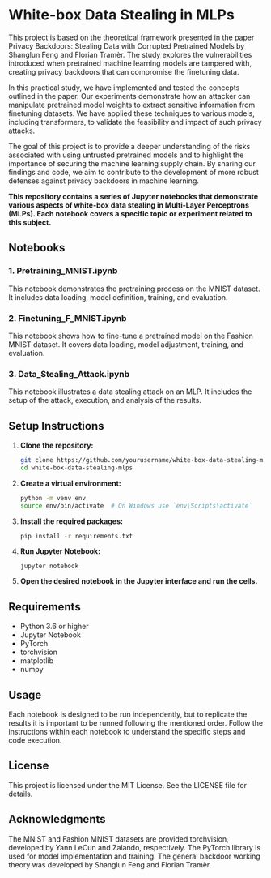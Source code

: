 # White-box Data Stealing in MLPs
This project is based on the theoretical framework presented in the paper Privacy Backdoors: Stealing Data with Corrupted Pretrained Models by Shanglun Feng and Florian Tramèr. The study explores the vulnerabilities introduced when pretrained machine learning models are tampered with, creating privacy backdoors that can compromise the finetuning data.

In this practical study, we have implemented and tested the concepts outlined in the paper. Our experiments demonstrate how an attacker can manipulate pretrained model weights to extract sensitive information from finetuning datasets. We have applied these techniques to various models, including transformers, to validate the feasibility and impact of such privacy attacks.

The goal of this project is to provide a deeper understanding of the risks associated with using untrusted pretrained models and to highlight the importance of securing the machine learning supply chain. By sharing our findings and code, we aim to contribute to the development of more robust defenses against privacy backdoors in machine learning.

**This repository contains a series of Jupyter notebooks that demonstrate various aspects of white-box data stealing in Multi-Layer Perceptrons (MLPs). Each notebook covers a specific topic or experiment related to this subject.**

## Notebooks

### 1. Pretraining_MNIST.ipynb
This notebook demonstrates the pretraining process on the MNIST dataset. It includes data loading, model definition, training, and evaluation.

### 2. Finetuning_F_MNIST.ipynb
This notebook shows how to fine-tune a pretrained model on the Fashion MNIST dataset. It covers data loading, model adjustment, training, and evaluation.

### 3. Data_Stealing_Attack.ipynb
This notebook illustrates a data stealing attack on an MLP. It includes the setup of the attack, execution, and analysis of the results.

## Setup Instructions

1. **Clone the repository:**
   ```sh
   git clone https://github.com/yourusername/white-box-data-stealing-mlps.git
   cd white-box-data-stealing-mlps

2. **Create a virtual environment:**
   ```sh
   python -m venv env
   source env/bin/activate  # On Windows use `env\Scripts\activate`

3. **Install the required packages:**
    ``` sh
    pip install -r requirements.txt

4. **Run Jupyter Notebook:**
    ```
    jupyter notebook

5. **Open the desired notebook in the Jupyter interface and run the cells.**

## Requirements
- Python 3.6 or higher
- Jupyter Notebook
- PyTorch
- torchvision
- matplotlib
- numpy

## Usage
Each notebook is designed to be run independently, but to replicate the results it is important to be runned following the mentioned order. Follow the instructions within each notebook to understand the specific steps and code execution.

## License
This project is licensed under the MIT License. See the LICENSE file for details.

## Acknowledgments
The MNIST and Fashion MNIST datasets are provided torchvision, developed by Yann LeCun and Zalando, respectively.
The PyTorch library is used for model implementation and training.
The general backdoor working theory was developed by Shanglun Feng and Florian Tramèr.
